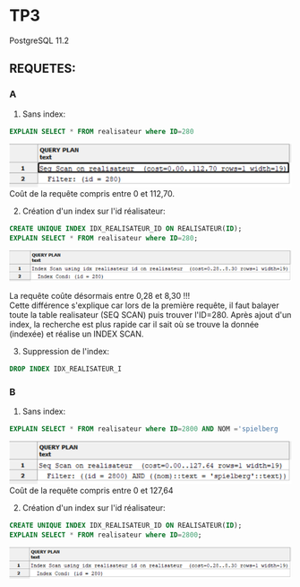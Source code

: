# TP3
PostgreSQL 11.2  

## REQUETES:  
### A  
1. Sans index:
``` sql
EXPLAIN SELECT * FROM realisateur where ID=280
```
![Img B_Q1](https://github.com/Neexos/BDD/blob/master/img/B_Q1.PNG)  
Coût de la requête compris entre 0 et 112,70.  

2. Création d'un index sur l'id réalisateur:  
``` sql
CREATE UNIQUE INDEX IDX_REALISATEUR_ID ON REALISATEUR(ID);
EXPLAIN SELECT * FROM realisateur where ID=280;
```
![Img B_Q2](https://github.com/Neexos/BDD/blob/master/img/B_Q2.PNG)  

La requête coûte désormais entre 0,28 et 8,30 !!!  
Cette différence s'explique car lors de la première requête, il faut balayer toute la table realisateur (SEQ SCAN) puis trouver l'ID=280. Après ajout d'un index, la recherche est plus rapide car il sait où se trouve la donnée (indexée) et réalise un INDEX SCAN.  


3. Suppression de l'index:  
``` sql 
DROP INDEX IDX_REALISATEUR_I
```

### B  
1. Sans index:  
``` sql 
EXPLAIN SELECT * FROM realisateur where ID=2800 AND NOM ='spielberg
```
![Img B_Q3](https://github.com/Neexos/BDD/blob/master/img/B_Q3.PNG)  
Coût de la requête compris entre 0 et 127,64  

2. Création d'un index sur l'id réalisateur:  
``` sql
CREATE UNIQUE INDEX IDX_REALISATEUR_ID ON REALISATEUR(ID);
EXPLAIN SELECT * FROM realisateur where ID=2800;
```
![Img B_Q4](https://github.com/Neexos/BDD/blob/master/img/B_Q4.PNG)  
